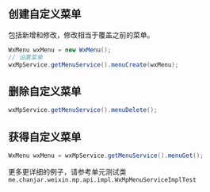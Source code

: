## 创建自定义菜单
包括新增和修改，修改相当于覆盖之前的菜单。
```java
WxMenu wxMenu = new WxMenu();
// 设置菜单
wxMpService.getMenuService().menuCreate(wxMenu);
```

## 删除自定义菜单
```java
wxMpService.getMenuService().menuDelete();
```

## 获得自定义菜单
```java
WxMenu wxMenu = wxMpService.getMenuService().menuGet();
```

更多更详细的例子，请参考单元测试类`me.chanjar.weixin.mp.api.impl.WxMpMenuServiceImplTest`